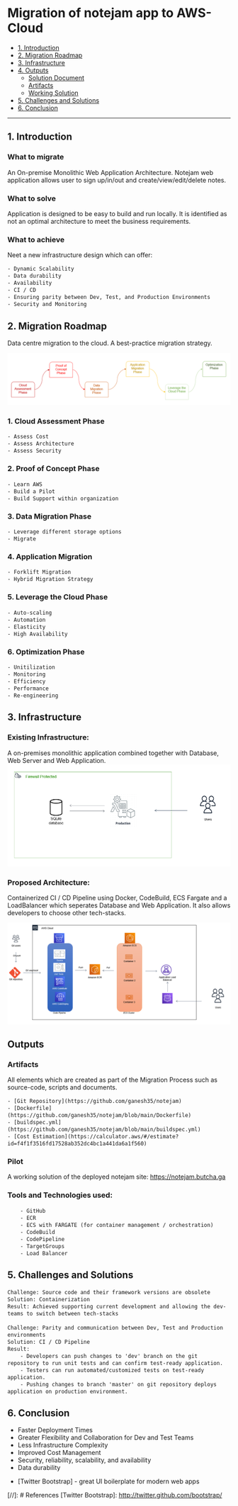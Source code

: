 # Migration of notejam app to AWS-Cloud
- [1. Introduction](#1-introduction)
- [2. Migration Roadmap](#2-migration-roadmap)
- [3. Infrastructure](#3-infrastructure)
- [4. Outputs](#4-outputs)
    - [Solution Document](#solution-document)
    - [Artifacts](#artifacts)
    - [Working Solution](#working-solution)    
- [5. Challenges and Solutions](#5-challenges-and-solutions)    
- [6. Conclusion](#6-conclusion)
--------------------------------------------

## 1. Introduction
### What to migrate
An On-premise Monolithic Web Application Architecture.
Notejam web application allows user to sign up/in/out and create/view/edit/delete notes.
### What to solve
Application is designed to be easy to build and run locally. It is identified as not an optimal architecture to meet the business requirements.
### What to achieve
Neet a new infrastructure design which can offer:

    - Dynamic Scalability 
    - Data durability
    - Availability
    - CI / CD
    - Ensuring parity between Dev, Test, and Production Environments
    - Security and Monitoring

## 2. Migration Roadmap
Data centre migration to the cloud.  A best-practice migration strategy.

![Existing Infrastructure](imgs/roadmap.png)

### 1. Cloud Assessment Phase
    - Assess Cost
    - Assess Architecture
    - Assess Security

### 2. Proof of Concept Phase
    - Learn AWS
    - Build a Pilot
    - Build Support within organization

### 3. Data Migration Phase
    - Leverage different storage options
    - Migrate

### 4. Application Migration
    - Forklift Migration
    - Hybrid Migration Strategy

### 5. Leverage the Cloud Phase
    - Auto-scaling
    - Automation
    - Elasticity
    - High Availability

### 6. Optimization Phase
    - Unitilization
    - Monitoring
    - Efficiency
    - Performance
    - Re-engineering

## 3. Infrastructure
### Existing Infrastructure:
A on-premises monolithic application combined together with Database, Web Server and Web Application. 
![Existing Infrastructure](imgs/architecture_1.png)

### Proposed Architecture:
Containerized CI / CD Pipeline using Docker, CodeBuild, ECS Fargate and a LoadBalancer which seperates Database and Web Application.  It also allows developers to choose other tech-stacks.

![Proposed Infrastructure](imgs/architecture_2.png)

## Outputs
### Artifacts
All elements which are created as part of the Migration Process such as source-code, scripts and documents.
    
    - [Git Repository](https://github.com/ganesh35/notejam)
    - [Dockerfile](https://github.com/ganesh35/notejam/blob/main/Dockerfile)
    - [buildspec.yml](https://github.com/ganesh35/notejam/blob/main/buildspec.yml)
    - [Cost Estimation](https://calculator.aws/#/estimate?id=f4f1f3516fd17528ab352dc4bc1a441da6a1f560)
        
### Pilot
A working solution of the deployed notejam
site: https://notejam.butcha.ga
### Tools and Technologies used:
        - GitHub
        - ECR
        - ECS with FARGATE (for container management / orchestration)
        - CodeBuild
        - CodePipeline
        - TargetGroups
        - Load Balancer

## 5. Challenges and Solutions
    Challenge: Source code and their framework versions are obsolete
    Solution: Containerization 
    Result: Achieved supporting current development and allowing the dev-teams to switch between tech-stacks

    Challenge: Parity and communication between Dev, Test and Production environments
    Solution: CI / CD Pipeline
    Result: 
        - Developers can push changes to 'dev' branch on the git repository to run unit tests and can confirm test-ready application.
        - Testers can run automated/customized tests on test-ready application.
        - Pushing changes to branch 'master' on git repository deploys application on production environment.

## 6. Conclusion
- Faster Deployment Times
- Greater Flexibility and Collaboration for Dev and Test Teams
- Less Infrastructure Complexity
- Improved Cost Management
- Security, reliability, scalability, and availability
- Data durability

* [Twitter Bootstrap] - great UI boilerplate for modern web apps

[//]: # References
[Twitter Bootstrap]: <http://twitter.github.com/bootstrap/>

